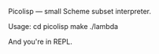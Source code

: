 Picolisp — small Scheme subset interpreter.


Usage:
	cd picolisp
	make
	./lambda

And you're in REPL.
